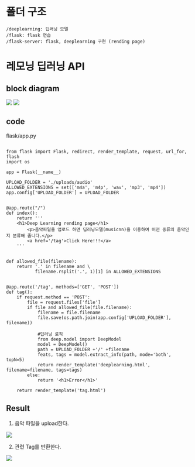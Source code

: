 # 폴더 구조
```
/deeplearning: 딥러닝 모델
/flask: flask 연습
/flask-server: flask, deeplearning 구현 (rending page)
```


# 레모닝 딥러닝 API 

## block diagram

<img src='https://github.com/YunaSon/Prography/blob/master/P6-5_LEMORNING/img/%EC%A0%84%EC%B2%B4block.png'>

<img src='https://github.com/YunaSon/Prography/blob/master/P6-5_LEMORNING/img/flask%EB%82%B4%EB%B6%80block.png'>



## code
flask/app.py
```

from flask import Flask, redirect, render_template, request, url_for, flash
import os

app = Flask(__name__)

UPLOAD_FOLDER = './uploads/audio'
ALLOWED_EXTENSIONS = set(['m4a', 'm4p', 'wav', 'mp3', 'mp4'])
app.config['UPLOAD_FOLDER'] = UPLOAD_FOLDER


@app.route("/")
def index():
    return '''
    <h1>Deep Learning rending page</h1>
        <p>음악파일을 업로드 하면 딥러닝모델(musicnn)을 이용하여 어떤 종류의 음악인지 분류해 줍니다.</p>
        <a href='/tag'>Click Here!!!</a>
    '''


def allowed_file(filename):
    return '.' in filename and \
           filename.rsplit('.', 1)[1] in ALLOWED_EXTENSIONS


@app.route('/tag', methods=['GET', 'POST'])
def tag():
    if request.method == 'POST':
        file = request.files['file']
        if file and allowed_file(file.filename):
            filename = file.filename
            file.save(os.path.join(app.config['UPLOAD_FOLDER'], filename))

            #딥러닝 로직
            from deep.model import DeepModel
            model = DeepModel()
            path = UPLOAD_FOLDER +'/' +filename
            feats, tags = model.extract_info(path, mode='both', topN=5)
            return render_template('deeplearning.html', filename=filename, tags=tags)
        else:
            return '<h1>Error</h1>'

    return render_template('tag.html')
```


## Result

1. 음악 파일을 upload한다. 
<img src='https://github.com/YunaSon/Prography/blob/master/P6-5_LEMORNING/img/r1.png'>

2. 관련 Tag를 반환한다. 
<img src='https://github.com/YunaSon/Prography/blob/master/P6-5_LEMORNING/img/r2.png'>
